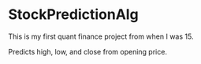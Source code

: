 # StockPredictionAlg
This is my first quant finance project from when I was 15.

Predicts high, low, and close from opening price.
